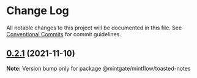 # Change Log

All notable changes to this project will be documented in this file.
See [Conventional Commits](https://conventionalcommits.org) for commit guidelines.

## [0.2.1](https://github.com/vechai/vechaiui/compare/@mintgate/mintflow/toasted-notes@0.1.0...@mintgate/mintflow/toasted-notes@0.2.1) (2021-11-10)

**Note:** Version bump only for package @mintgate/mintflow/toasted-notes
